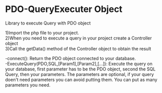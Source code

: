 # PDO-QueryExecuter Object
Library to execute Query with PDO object

1)Import the php file to your project.<br>
2)When you need to execute a query in your project create a Controller object<br>
3)Call the getData() method of the Controller object to obtain the result<br>


-connect(): Return the PDO object connected to your database.<br>
-ExecuteQuery(PDO,SQL,[Param1],[Param2],[...]): Execute the query on your database, first parameter has to be the PDO object, second the SQL Query, then your parameters.
The parameters are optional, if your query doen't need parameters you can avoid putting them.
You can put as many parameters you need.
